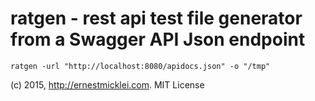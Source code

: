 # ratgen - rest api test file generator from a Swagger API Json endpoint

	ratgen -url "http://localhost:8080/apidocs.json" -o "/tmp"
	
(c) 2015, http://ernestmicklei.com. MIT License	